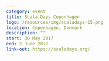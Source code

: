 ```yaml
---
category: event
title: Scala Days Copenhagen
logo: /resources/img/scaladays-15.png
location: Copenhagen, Denmark
description: ""
start: 30 May 2017
end: 2 June 2017
link-out: https://scaladays.org/
---
```

